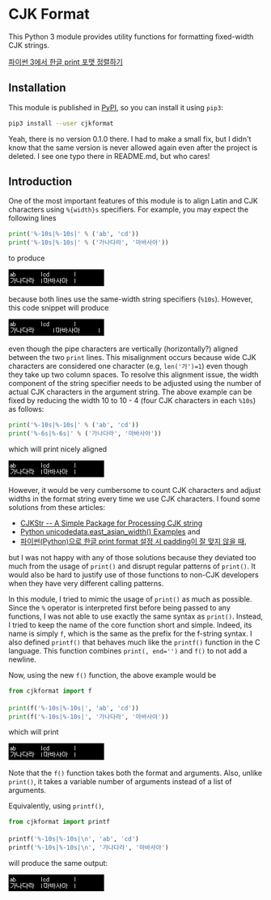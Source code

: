 # CJK Format

This Python 3 module provides utility functions for formatting fixed-width CJK strings.

[파이썬 3에서 한글 print 포맷 정렬하기](https://geni.isnew.info/%ED%8C%8C%EC%9D%B4%EC%8D%AC-3%EC%97%90%EC%84%9C-%ED%95%9C%EA%B8%80-print-%ED%8F%AC%EB%A7%B7-%EC%A0%95%EB%A0%AC%ED%95%98%EA%B8%B0.html)

## Installation

This module is published in [PyPI](https://pypi.org/project/cjkformat/), so you can install it using `pip3`:
```bash
pip3 install --user cjkformat
```

Yeah, there is no version 0.1.0 there. I had to make a small fix, but I didn't know that the same version is never allowed again even after the project is deleted. I see one typo there in README.md, but who cares!

## Introduction

One of the most important features of this module is to align Latin and CJK characters using `%{width}s` specifiers. For example, you may expect the following lines
```python
print('%-10s|%-10s|' % ('ab', 'cd'))
print('%-10s|%-10s|' % ('가나다라', '마바사아'))
```
to produce

![Aligned output](aligned.png "Aligned output")

because both lines use the same-width string specifiers (`%10s`). However, this code snippet will produce

![Misaligned output](misaligned.png "Misaligned output")

even though the pipe characters are vertically (horizontally?) aligned between the two `print` lines. This misalignment occurs because wide CJK characters are considered one character (e.g, `len('가')=1`) even though they take up two column spaces. To resolve this alignment issue, the width component of the string specifier needs to be adjusted using the number of actual CJK characters in the argument string. The above example can be fixed by reducing the width 10 to 10 - 4 (four CJK characters in each `%10s`) as follows:
```python
print('%-10s|%-10s|' % ('ab', 'cd'))
print('%-6s|%-6s|' % ('가나다라', '마바사아'))
```
which will print nicely aligned

![Aligned output](aligned.png "Aligned output")

However, it would be very cumbersome to count CJK characters and adjust widths in the format string every time we use CJK characters. I found some solutions from these articles:
* [CJKStr -- A Simple Package for Processing CJK string](https://pypi.org/project/cjkstr/)
* [Python unicodedata.east_asian_width() Examples](https://www.programcreek.com/python/example/5938/unicodedata.east_asian_width) and
* [파이썬(Python)으로 한글 print format 설정 시 padding이 잘 맞지 않을 때](https://sarc.io/development/810-python-print-format-padding),

but I was not happy with any of those solutions because they deviated too much from the usage of `print()` and disrupt regular patterns of `print()`. It would also be hard to justify use of those functions to non-CJK developers when they have very different calling patterns.

In this module, I tried to mimic the usage of `print()` as much as possible. Since the `%` operator is interpreted first before being passed to any functions, I was not able to use exactly the same syntax as `print()`. Instead, I tried to keep the name of the core function short and simple. Indeed, its name is simply `f`, which is the same as the prefix for the f-string syntax. I also defined `printf()` that behaves much like the `printf()` function in the C language. This function combines `print(, end='')` and `f()` to not add a newline.

Now, using the new `f()` function, the above example would be
```python
from cjkformat import f

print(f('%-10s|%-10s|', 'ab', 'cd'))
print(f('%-10s|%-10s|', '가나다라', '마바사아'))
```
which will print

![Aligned output](aligned.png "Aligned output")

Note that the `f()` function takes both the format and arguments. Also, unlike `print()`, it takes a variable number of arguments instead of a list of arguments.

Equivalently, using `printf()`,
```python
from cjkformat import printf

printf('%-10s|%-10s|\n', 'ab', 'cd')
printf('%-10s|%-10s|\n', '가나다라', '마바사아')
```
will produce the same output:

![Aligned output](aligned.png "Aligned output")
